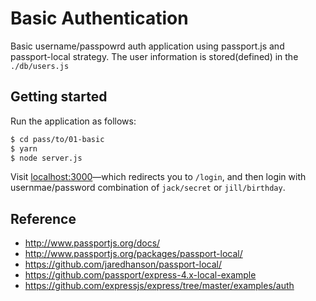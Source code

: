 # Basic Authentication

Basic username/passpowrd auth application using passport.js and passport-local strategy. The user information is stored(defined) in the `./db/users.js` 

## Getting started

Run the application as follows:

```bash
$ cd pass/to/01-basic
$ yarn
$ node server.js
```

Visit [localhost:3000](http://localhost:3000)—which redirects you to `/login`, and then login with usernmae/password combination of `jack/secret` or  `jill/birthday`.

## Reference

- http://www.passportjs.org/docs/
- http://www.passportjs.org/packages/passport-local/
- https://github.com/jaredhanson/passport-local/
- https://github.com/passport/express-4.x-local-example
- https://github.com/expressjs/express/tree/master/examples/auth